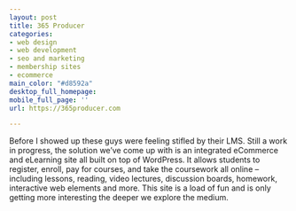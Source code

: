 ```yaml
---
layout: post
title: 365 Producer
categories:
- web design
- web development
- seo and marketing
- membership sites
- ecommerce
main_color: "#d8592a"
desktop_full_homepage: 
mobile_full_page: ''
url: https://365producer.com

---
```

Before I showed up these guys were feeling stifled by their LMS. Still a work in progress, the solution we’ve come up with is an integrated eCommerce and eLearning site all built on top of WordPress. It allows students to register, enroll, pay for courses, and take the coursework all online – including lessons, reading, video lectures, discussion boards, homework, interactive web elements and more. This site is a load of fun and is only getting more interesting the deeper we explore the medium.